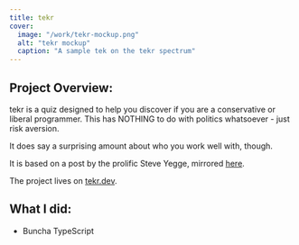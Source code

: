 ```yaml
---
title: tekr
cover:
  image: "/work/tekr-mockup.png"
  alt: "tekr mockup"
  caption: "A sample tek on the tekr spectrum"
---
```


## Project Overview:
tekr is a quiz designed to help you discover if you are a conservative or liberal programmer. This has NOTHING to do with politics whatsoever - just risk aversion.

It does say a surprising amount about who you work well with, though.

It is based on a post by the prolific Steve Yegge, mirrored [here](/2019/09/06/notes-from-the-mystery-machine_bus/).

The project lives on [tekr.dev](https://tekr.dev).


## What I did:
* Buncha TypeScript
